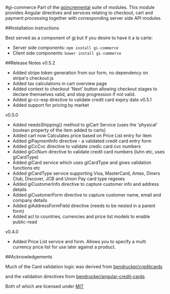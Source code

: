 #gi-commerce
Part of the [goincremental](https://github.com/goincremental/gi) suite of modules.  This module provides Angular directives and services relating to checkout, cart and payment processing together with corresponding server side API modules.

##Installation instructions

Best served as a component of [gi](https://github.com/goincremental/gi) but if you desire to have it a la carte:

- Server side components: `npm install gi-commerce`
- Client side components: `bower install gi-commerce`

##Release Notes
v0.5.2
- Added stripe token generation from our form, no dependency on stripe's checkout.js
- Added tax calculations in cart overview page
- Added context to checkout 'Next' button allowing checkout stages to declare themselves valid, and stop progression if not valid.
- Added gi-cc-exp directive to validate credit card expiry date
v0.5.1
- Added support for pricing by market

v0.5.0
- Added needsShipping() method to giCart Service (uses the 'physical' boolean property of the item added to carts)
- Added cart now Calculates price based on Price List entry for item
- Added giPaymentInfo directive - a validated credit card entry form
- Added giCcCvc directive to validate credic card cvc numbers
- Added giCcNum directive to validate credit card numbers (luhn etc, uses giCardType)
- Added giCard service which uses giCardType and gives validation functions etc
- Added giCardType service supporting Visa, MasterCard, Amex, Diners Club, Discover, JCB and Union Pay card type regexes
- Added giCustomerInfo directive to capture customer info and address details
- Added giCustomerForm directive to capture customer name, email and company details
- Added giAddressFormField directive (needs to be nested in a parent form)
- Added acl to countries, currencies and price list models to enable public-read

v0.4.0
- Added Price List service and form.  Allows you to specify a multi currency price list for use later against a product.


##Acknowledgements

Much of the Card validation logic was derived from [bendrucker/creditcards](https://github.com/bendrucker/creditcards)

and the validation directives from
[bendrucker/angular-credit-cards](https://github.com/bendrucker/angular-credit-cards)

Both of which are licensed under [MIT](http://opensource.org/licenses/MIT)
